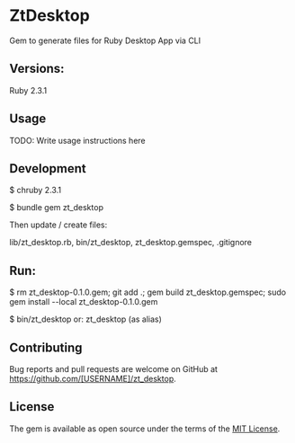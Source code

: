 # ZtDesktop

Gem to generate files for Ruby Desktop App via CLI

## Versions:

Ruby 2.3.1

## Usage

TODO: Write usage instructions here

## Development

$ chruby 2.3.1

$ bundle gem zt_desktop

Then update / create files:

  lib/zt_desktop.rb, bin/zt_desktop, zt_desktop.gemspec, .gitignore

## Run:

$ rm zt_desktop-0.1.0.gem; git add .; gem build zt_desktop.gemspec; sudo gem install --local zt_desktop-0.1.0.gem

$ bin/zt_desktop or:  zt_desktop (as alias)

## Contributing

Bug reports and pull requests are welcome on GitHub at https://github.com/[USERNAME]/zt_desktop.


## License

The gem is available as open source under the terms of the [MIT License](http://opensource.org/licenses/MIT).

